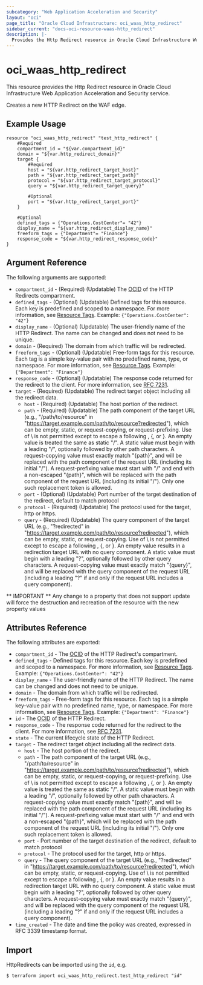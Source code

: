 ```yaml
---
subcategory: "Web Application Acceleration and Security"
layout: "oci"
page_title: "Oracle Cloud Infrastructure: oci_waas_http_redirect"
sidebar_current: "docs-oci-resource-waas-http_redirect"
description: |-
  Provides the Http Redirect resource in Oracle Cloud Infrastructure Web Application Acceleration and Security service
---
```


# oci_waas_http_redirect
This resource provides the Http Redirect resource in Oracle Cloud Infrastructure Web Application Acceleration and Security service.

Creates a new HTTP Redirect on the WAF edge.

## Example Usage

```hcl
resource "oci_waas_http_redirect" "test_http_redirect" {
	#Required
	compartment_id = "${var.compartment_id}"
	domain = "${var.http_redirect_domain}"
	target {
		#Required
		host = "${var.http_redirect_target_host}"
		path = "${var.http_redirect_target_path}"
		protocol = "${var.http_redirect_target_protocol}"
		query = "${var.http_redirect_target_query}"

		#Optional
		port = "${var.http_redirect_target_port}"
	}

	#Optional
	defined_tags = {"Operations.CostCenter"= "42"}
	display_name = "${var.http_redirect_display_name}"
	freeform_tags = {"Department"= "Finance"}
	response_code = "${var.http_redirect_response_code}"
}
```

## Argument Reference

The following arguments are supported:

* `compartment_id` - (Required) (Updatable) The [OCID](https://docs.cloud.oracle.com/iaas/Content/General/Concepts/identifiers.htm) of the HTTP Redirects compartment.
* `defined_tags` - (Optional) (Updatable) Defined tags for this resource. Each key is predefined and scoped to a namespace. For more information, see [Resource Tags](https://docs.cloud.oracle.com/iaas/Content/General/Concepts/resourcetags.htm).  Example: `{"Operations.CostCenter": "42"}` 
* `display_name` - (Optional) (Updatable) The user-friendly name of the HTTP Redirect. The name can be changed and does not need to be unique.
* `domain` - (Required) The domain from which traffic will be redirected.
* `freeform_tags` - (Optional) (Updatable) Free-form tags for this resource. Each tag is a simple key-value pair with no predefined name, type, or namespace. For more information, see [Resource Tags](https://docs.cloud.oracle.com/iaas/Content/General/Concepts/resourcetags.htm).  Example: `{"Department": "Finance"}` 
* `response_code` - (Optional) (Updatable) The response code returned for the redirect to the client. For more information, see [RFC 7231](https://tools.ietf.org/html/rfc7231#section-6.4).
* `target` - (Required) (Updatable) The redirect target object including all the redirect data.
	* `host` - (Required) (Updatable) The host portion of the redirect.
	* `path` - (Required) (Updatable) The path component of the target URL (e.g., "/path/to/resource" in "https://target.example.com/path/to/resource?redirected"), which can be empty, static, or request-copying, or request-prefixing. Use of \ is not permitted except to escape a following \, {, or }. An empty value is treated the same as static "/". A static value must begin with a leading "/", optionally followed by other path characters. A request-copying value must exactly match "{path}", and will be replaced with the path component of the request URL (including its initial "/"). A request-prefixing value must start with "/" and end with a non-escaped "{path}", which will be replaced with the path component of the request URL (including its initial "/"). Only one such replacement token is allowed.
	* `port` - (Optional) (Updatable) Port number of the target destination of the redirect, default to match protocol
	* `protocol` - (Required) (Updatable) The protocol used for the target, http or https.
	* `query` - (Required) (Updatable) The query component of the target URL (e.g., "?redirected" in "https://target.example.com/path/to/resource?redirected"), which can be empty, static, or request-copying. Use of \ is not permitted except to escape a following \, {, or }. An empty value results in a redirection target URL with no query component. A static value must begin with a leading "?", optionally followed by other query characters. A request-copying value must exactly match "{query}", and will be replaced with the query component of the request URL (including a leading "?" if and only if the request URL includes a query component).


** IMPORTANT **
Any change to a property that does not support update will force the destruction and recreation of the resource with the new property values

## Attributes Reference

The following attributes are exported:

* `compartment_id` - The [OCID](https://docs.cloud.oracle.com/iaas/Content/General/Concepts/identifiers.htm) of the HTTP Redirect's compartment.
* `defined_tags` - Defined tags for this resource. Each key is predefined and scoped to a namespace. For more information, see [Resource Tags](https://docs.cloud.oracle.com/iaas/Content/General/Concepts/resourcetags.htm).  Example: `{"Operations.CostCenter": "42"}` 
* `display_name` - The user-friendly name of the HTTP Redirect. The name can be changed and does not need to be unique.
* `domain` - The domain from which traffic will be redirected.
* `freeform_tags` - Free-form tags for this resource. Each tag is a simple key-value pair with no predefined name, type, or namespace. For more information, see [Resource Tags](https://docs.cloud.oracle.com/iaas/Content/General/Concepts/resourcetags.htm).  Example: `{"Department": "Finance"}` 
* `id` - The [OCID](https://docs.cloud.oracle.com/iaas/Content/General/Concepts/identifiers.htm) of the HTTP Redirect.
* `response_code` - The response code returned for the redirect to the client. For more information, see [RFC 7231](https://tools.ietf.org/html/rfc7231#section-6.4).
* `state` - The current lifecycle state of the HTTP Redirect.
* `target` - The redirect target object including all the redirect data.
	* `host` - The host portion of the redirect.
	* `path` - The path component of the target URL (e.g., "/path/to/resource" in "https://target.example.com/path/to/resource?redirected"), which can be empty, static, or request-copying, or request-prefixing. Use of \ is not permitted except to escape a following \, {, or }. An empty value is treated the same as static "/". A static value must begin with a leading "/", optionally followed by other path characters. A request-copying value must exactly match "{path}", and will be replaced with the path component of the request URL (including its initial "/"). A request-prefixing value must start with "/" and end with a non-escaped "{path}", which will be replaced with the path component of the request URL (including its initial "/"). Only one such replacement token is allowed.
	* `port` - Port number of the target destination of the redirect, default to match protocol
	* `protocol` - The protocol used for the target, http or https.
	* `query` - The query component of the target URL (e.g., "?redirected" in "https://target.example.com/path/to/resource?redirected"), which can be empty, static, or request-copying. Use of \ is not permitted except to escape a following \, {, or }. An empty value results in a redirection target URL with no query component. A static value must begin with a leading "?", optionally followed by other query characters. A request-copying value must exactly match "{query}", and will be replaced with the query component of the request URL (including a leading "?" if and only if the request URL includes a query component).
* `time_created` - The date and time the policy was created, expressed in RFC 3339 timestamp format.

## Import

HttpRedirects can be imported using the `id`, e.g.

```
$ terraform import oci_waas_http_redirect.test_http_redirect "id"
```

